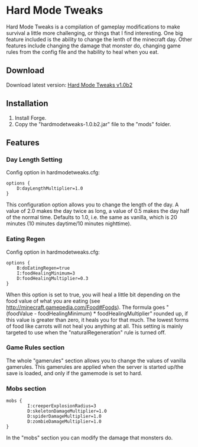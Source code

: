 # Hard Mode Tweaks

Hard Mode Tweaks is a compilation of gameplay modifications to make survival a little more challenging, or things that I find interesting. One big feature included is the ability to change the lenth of the minecraft day. Other features include changing the damage that monster do, changing game rules from the config file and the hability to heal when you eat.

## Download

Download latest version: [Hard Mode Tweaks v1.0b2](http://www.mediafire.com/download/wwps7cx7b6p01id/hardmodetweaks-1.0b2.jar)

## Installation

1. Install Forge.
2. Copy the "hardmodetweaks-1.0.b2.jar" file to the "mods" folder.

## Features

### Day Length Setting

Config option in hardmodetweaks.cfg:
```
options {
    D:dayLengthMultiplier=1.0
}
```

This configuration option allows you to change the length of the day. A value
of 2.0 makes the day twice as long, a value of 0.5 makes the day half of the
normal time. Defaults to 1.0, i.e. the same as vanilla, which is 20 minutes
(10 minutes daytime/10 minutes nighttime).

### Eating Regen

Config option in hardmodetweaks.cfg:
```
options {
    B:doEatingRegen=true
    I:foodHealingMinimum=3
    D:foodHealingMultiplier=0.3
}
```

When this option is set to true, you will heal a little bit depending on the food value of what you are eating (see http://minecraft.gamepedia.com/Food#Foods). The formula goes "(foodValue - foodHealingMinimum) * foodHealingMultiplier" rounded up, if this value is greater than zero, it heals you for that much. The lowest forms of food like carrots will not heal you anything at all. This setting is mainly targeted to use when the "naturalRegeneration" rule is turned off.

### Game Rules section

The whole "gamerules" section allows you to change the values of vanilla
gamerules. This gamerules are applied when the server is started up/the save
is loaded, and only if the gamemode is set to hard.

### Mobs section
```
mobs {
        I:creeperExplosionRadius=3
        D:skeletonDamageMultiplier=1.0
        D:spiderDamageMultiplier=1.0
        D:zombieDamageMultiplier=1.0
}
```

In the "mobs" section you can modify the damage that monsters do.
